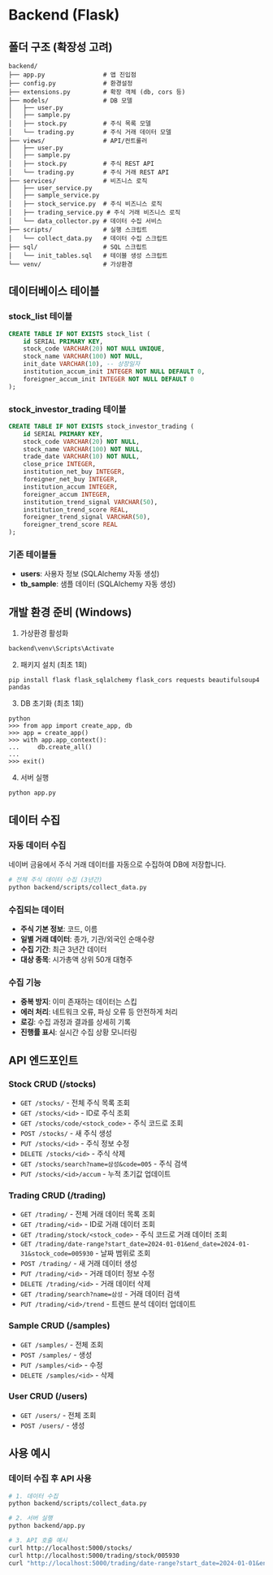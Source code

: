 # Backend (Flask)

## 폴더 구조 (확장성 고려)

```
backend/
├── app.py                # 앱 진입점
├── config.py             # 환경설정
├── extensions.py         # 확장 객체 (db, cors 등)
├── models/               # DB 모델
│   ├── user.py
│   ├── sample.py
│   ├── stock.py          # 주식 목록 모델
│   └── trading.py        # 주식 거래 데이터 모델
├── views/                # API/컨트롤러
│   ├── user.py
│   ├── sample.py
│   ├── stock.py          # 주식 REST API
│   └── trading.py        # 주식 거래 REST API
├── services/             # 비즈니스 로직
│   ├── user_service.py
│   ├── sample_service.py
│   ├── stock_service.py  # 주식 비즈니스 로직
│   ├── trading_service.py # 주식 거래 비즈니스 로직
│   └── data_collector.py # 데이터 수집 서비스
├── scripts/              # 실행 스크립트
│   └── collect_data.py   # 데이터 수집 스크립트
├── sql/                  # SQL 스크립트
│   └── init_tables.sql   # 테이블 생성 스크립트
└── venv/                 # 가상환경
```

## 데이터베이스 테이블

### stock_list 테이블
```sql
CREATE TABLE IF NOT EXISTS stock_list (
    id SERIAL PRIMARY KEY,
    stock_code VARCHAR(20) NOT NULL UNIQUE,
    stock_name VARCHAR(100) NOT NULL,
    init_date VARCHAR(10), -- 상장일자
    institution_accum_init INTEGER NOT NULL DEFAULT 0,
    foreigner_accum_init INTEGER NOT NULL DEFAULT 0
);
```

### stock_investor_trading 테이블
```sql
CREATE TABLE IF NOT EXISTS stock_investor_trading (
    id SERIAL PRIMARY KEY,
    stock_code VARCHAR(20) NOT NULL,
    stock_name VARCHAR(100) NOT NULL,
    trade_date VARCHAR(10) NOT NULL,
    close_price INTEGER,
    institution_net_buy INTEGER,
    foreigner_net_buy INTEGER,
    institution_accum INTEGER,
    foreigner_accum INTEGER,
    institution_trend_signal VARCHAR(50),
    institution_trend_score REAL,
    foreigner_trend_signal VARCHAR(50),
    foreigner_trend_score REAL
);
```

### 기존 테이블들
- **users**: 사용자 정보 (SQLAlchemy 자동 생성)
- **tb_sample**: 샘플 데이터 (SQLAlchemy 자동 생성)

## 개발 환경 준비 (Windows)

1. 가상환경 활성화
```
backend\venv\Scripts\Activate
```
2. 패키지 설치 (최초 1회)
```
pip install flask flask_sqlalchemy flask_cors requests beautifulsoup4 pandas
```
3. DB 초기화 (최초 1회)
```
python
>>> from app import create_app, db
>>> app = create_app()
>>> with app.app_context():
...     db.create_all()
... 
>>> exit()
```
4. 서버 실행
```
python app.py
```

## 데이터 수집

### 자동 데이터 수집
네이버 금융에서 주식 거래 데이터를 자동으로 수집하여 DB에 저장합니다.

```bash
# 전체 주식 데이터 수집 (3년간)
python backend/scripts/collect_data.py
```

### 수집되는 데이터
- **주식 기본 정보**: 코드, 이름
- **일별 거래 데이터**: 종가, 기관/외국인 순매수량
- **수집 기간**: 최근 3년간 데이터
- **대상 종목**: 시가총액 상위 50개 대형주

### 수집 기능
- **중복 방지**: 이미 존재하는 데이터는 스킵
- **에러 처리**: 네트워크 오류, 파싱 오류 등 안전하게 처리
- **로깅**: 수집 과정과 결과를 상세히 기록
- **진행률 표시**: 실시간 수집 상황 모니터링

## API 엔드포인트

### Stock CRUD (/stocks)
- `GET /stocks/` - 전체 주식 목록 조회
- `GET /stocks/<id>` - ID로 주식 조회
- `GET /stocks/code/<stock_code>` - 주식 코드로 조회
- `POST /stocks/` - 새 주식 생성
- `PUT /stocks/<id>` - 주식 정보 수정
- `DELETE /stocks/<id>` - 주식 삭제
- `GET /stocks/search?name=삼성&code=005` - 주식 검색
- `PUT /stocks/<id>/accum` - 누적 초기값 업데이트

### Trading CRUD (/trading)
- `GET /trading/` - 전체 거래 데이터 목록 조회
- `GET /trading/<id>` - ID로 거래 데이터 조회
- `GET /trading/stock/<stock_code>` - 주식 코드로 거래 데이터 조회
- `GET /trading/date-range?start_date=2024-01-01&end_date=2024-01-31&stock_code=005930` - 날짜 범위로 조회
- `POST /trading/` - 새 거래 데이터 생성
- `PUT /trading/<id>` - 거래 데이터 정보 수정
- `DELETE /trading/<id>` - 거래 데이터 삭제
- `GET /trading/search?name=삼성` - 거래 데이터 검색
- `PUT /trading/<id>/trend` - 트렌드 분석 데이터 업데이트

### Sample CRUD (/samples)
- `GET /samples/` - 전체 조회
- `POST /samples/` - 생성
- `PUT /samples/<id>` - 수정
- `DELETE /samples/<id>` - 삭제

### User CRUD (/users)
- `GET /users/` - 전체 조회
- `POST /users/` - 생성

## 사용 예시

### 데이터 수집 후 API 사용
```bash
# 1. 데이터 수집
python backend/scripts/collect_data.py

# 2. 서버 실행
python backend/app.py

# 3. API 호출 예시
curl http://localhost:5000/stocks/
curl http://localhost:5000/trading/stock/005930
curl "http://localhost:5000/trading/date-range?start_date=2024-01-01&end_date=2024-01-31"
``` 